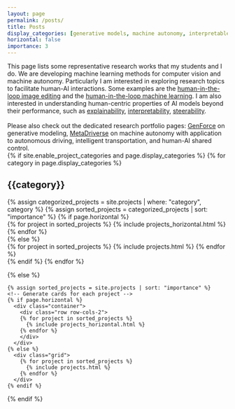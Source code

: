 ```yaml
---
layout: page
permalink: /posts/
title: Posts
display_categories: [generative models, machine autonomy, interpretable machine learning, scene understanding]
horizontal: false
importance: 3
---
```

<div>
This page lists some representative research works that my students and I do. We are developing machine learning methods for computer vision and machine autonomy. Particularly I am interested in exploring research topics to facilitate human-AI interactions. Some examples are the <a href="https://genforce.github.io/sefa/">human-in-the-loop image editing</a> and the <a href="https://decisionforce.github.io/HACO">human-in-the-loop machine learning</a>. I am also interested in understanding human-centric properties of AI models beyond their performance, such as <a href="http://cnnlocalization.csail.mit.edu/">explainability</a>, <a href="http://netdissect.csail.mit.edu/">interpretability</a>, <a href="https://genforce.github.io/higan/">steerability</a>.

<br>
<br>Please also check out the dedicated research portfolio pages: <a href="https://genforce.github.io/">GenForce</a> on generative modeling, <a href="https://metadriverse.github.io/">MetaDriverse</a> on machine autonomy with application to autonomous driving, intelligent transportation, and human-AI shared control. 

</div>

<div class="projects">
  {% if site.enable_project_categories and page.display_categories %}
  <!-- Display categorized projects -->
    {% for category in page.display_categories %}
      <h2 class="category">{{category}}</h2>
      {% assign categorized_projects = site.projects | where: "category", category %}
      {% assign sorted_projects = categorized_projects | sort: "importance" %}
      <!-- Generate cards for each project -->
      {% if page.horizontal %}
        <div class="container">
          <div class="row row-cols-2">
          {% for project in sorted_projects %}
            {% include projects_horizontal.html %}
          {% endfor %}
          </div>
        </div>
      {% else %}
        <div class="grid">
          {% for project in sorted_projects %}
            {% include projects.html %}
          {% endfor %}
        </div>
      {% endif %}
    {% endfor %}

  {% else %}
  <!-- Display projects without categories -->
    {% assign sorted_projects = site.projects | sort: "importance" %}
    <!-- Generate cards for each project -->
    {% if page.horizontal %}
      <div class="container">
        <div class="row row-cols-2">
        {% for project in sorted_projects %}
          {% include projects_horizontal.html %}
        {% endfor %}
        </div>
      </div>
    {% else %}
      <div class="grid">
        {% for project in sorted_projects %}
          {% include projects.html %}
        {% endfor %}
      </div>
    {% endif %}

  {% endif %}

</div>
